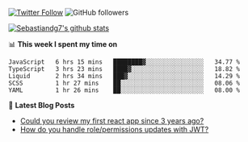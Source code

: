 <!--
[![visitors](https://visitor-badge.glitch.me/badge?page_id=sebastiandg7.sebastiandg7)](https://github.com/sebastiandg7)
-->
[![Twitter Follow](https://img.shields.io/twitter/follow/sebastiandg7?style=social&label=Follow)](https://twitter.com/sebastiandg7)
![GitHub followers](https://img.shields.io/github/followers/sebastiandg7?label=Follow&style=social)

[![Sebastiandg7's github stats](https://github-readme-stats.vercel.app/api?username=sebastiandg7)](https://github.com/anuraghazra/github-readme-stats)

📊 **This week I spent my time on**
<!--START_SECTION:waka-->
```text
JavaScript   6 hrs 15 mins   ████████▓░░░░░░░░░░░░░░░░   34.77 % 
TypeScript   3 hrs 23 mins   ████▓░░░░░░░░░░░░░░░░░░░░   18.82 % 
Liquid       2 hrs 34 mins   ███▓░░░░░░░░░░░░░░░░░░░░░   14.29 % 
SCSS         1 hr 27 mins    ██░░░░░░░░░░░░░░░░░░░░░░░   08.06 % 
YAML         1 hr 26 mins    ██░░░░░░░░░░░░░░░░░░░░░░░   08.00 % 
```
<!--END_SECTION:waka-->

📕 **Latest Blog Posts**
<!-- BLOG-POST-LIST:START -->
- [Could you review my first react app since 3 years ago?](https://dev.to/sebastiandg7/could-you-review-my-first-react-app-since-3-years-ago-3nbh)
- [How do you handle role/permissions updates with JWT?](https://dev.to/sebastiandg7/how-do-you-handle-role-permissions-updates-with-jwt-3778)
<!-- BLOG-POST-LIST:END -->
